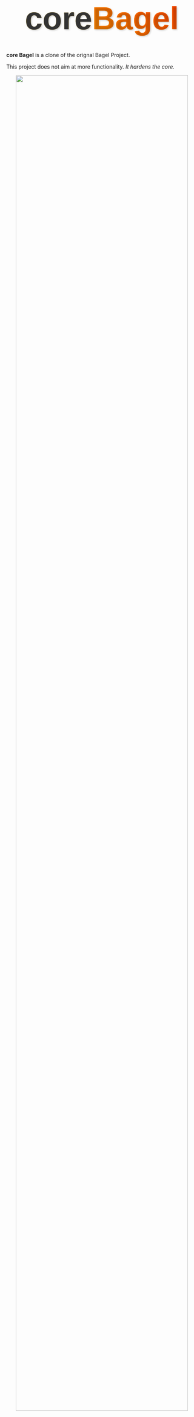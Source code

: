 # <div style="font-family:'Arial Black', sans-serif;font-size: 3em;font-weight: bold;background: linear-gradient(45deg, #FFD700, #FF8C00);-webkit-background-clip: text;background-clip: text;color: transparent;text-align: center;padding: 20px;text-shadow: 2px 2px 4px rgba(0,0,0,0.2);border-radius: 10px;"><span style="color: #333;">core</span><span style="background: linear-gradient(45deg, #FF8C00, #FF4500);-webkit-background-clip: text;background-clip: text;color: transparent;">Bagel</span></div>

**core Bagel** is a clone of the orignal Bagel Project.

This project does not aim at more functionality. *It hardens the core.*

<p align="center"><img src="assets/teaser.webp" width="95%"></p>


**core hardened features:**
- Cross-OS optimized
  - Works on Windows and Linux.
  - Easy unified install for all cards and OSes
- Performance optimization: 
  - Fully accelerated: all accelerators (triton, Flash-Attention) pre-built-in and fully enabled with custom optimized libraries.
  - Full support for all CUDA cards (yes, RTX 50 series Blackwell too)
  - Automatic VRAM optimization: Just start the app and it auto-configures the optimal settings based on your hardware.
    - Can run on 8GB VRAM (see Benchmark!). 
    - Configurable model-offload-placement: you can define where the disk offload-folder is placed.
  - Benchmarked for performance:
    - runs efficiently on 16GB VRAM already
- Flexibility:
  - Configurable Model placement: can  the models from anywhere you stored them.
  - Image export in png, jpg, webp
  - Fully offline: online links and loading of external web images removed from the app.



# Installation 

 
The installation in general consists of:

- Pre-Requisites: Check that your system can actually run the model
- Project Installation. It consists of 
    - cloning the repository
    - creating and activating a virtual environment
    - installing the requirements
    - getting the models (optionally re-using existing models)
    - starting the app.


## TLDR Installation

you need:
- python 3.12
- git
- CUDA drivers
- maybe CUDA toolkit


**Windows**
```
git clone https://github.com/loscrossos/core_bagel
cd core_bagel

py -3.12 -m venv .env_win
.env_win\Scripts\activate

pip install -r requirements.txt
```

**Linux**
```
git clone https://github.com/loscrossos/core_bagel
cd core_bagel

python3.12 -m venv .env_lin
. ./.env_lin/bin/activate

pip install -r requirements.txt
```

**All OSes**
You can use one of these steps (detailed steps below):
- **Option 1**: manualManual triggered Model Donwload: enter the `models` dir and use the `maclin_get_models.sh` or `win_get_models.bat`
- **Option 2**: reuse your models without changing their paths: run  `python appbagel.py --checkmodels` after install to generate `configmodels.txt` and edit the paths within the file. run the command again to verify it worked.

**Run the app**


Whenever you want to start the apps open a console in the repository directory, activate your virtual environment:

```
Windows:
.env_win\Scripts\activate
Linux:
. ./.env_lin/bin/activate
```


start the app with:

`python appbagel.py`


Stop the app pressing `ctrl + c` on the console



## Step-by-Step video guide

you can watch step-by-step guides for your OS. This is the same information as the next chapter.


OS	    | Step-by-step install tutorial
---	    | ---
Windows	| https://youtu.be/iEJ4O35JQCI
Linux  	| https://youtu.be/8CNTq1xLCko



## Step-by-Step install guide

### Pre-Requisites

In general you should have your PC setup for AI development when trying out AI models, LLMs and the likes. If you have some experience in this area, you likely already fulfill most if not all of these items. 


### Hardware requirements



**Installation requirements**

This seem the minimum hardware requirements:


Hardware    | **Mac** | **Win/Lin**
---         | ---     | ---
CPU         | n.a.    | 4Cores at least. CPU Will be used in full for final image processing. Still its not the main requirement. Any modern CPU should do 
VRAM        | n.a.    | Succesfully tested with 8GB VRAM (but its a pain). Tested comfortably with 16GB. The model needs 60GB VRAM to run at full speed.
RAM         | n.a.    | Uses some 2GB RAM (peak) during generation
Disk Space  | n.a.    | 27.5GB for the models






### Software requirements

**Requirements**

You should have the following setup to run this project:

- Python 3.12
- latest GPU drivers
- latest cuda-toolkit 12.8+ (for nvidia 50 series support)

I am not using Conda but the original Free Open Source Python. This guide assumes you use that.

**Automated Software development setup**

If:
- your pc is not setup for AI yet (python, latest CUDA installed and setup, code editors, sublibraries like ffmpeg, espeak)
- you want a fully free and open source, no strings attached, automated, beginner friendly but efficient way to setup a software development environment for AI and Python

you can use my other project: CrossOS_Setup, which setups your Mac, Windows or Linux PC automatically to be fully setup for AI Software Development. It includes a system checker to assess how well installed your current setup is, before you install anything:

https://github.com/loscrossos/crossos_setup

Thats what i use for all my development across all my systems. All my projects run out of the box if you PC is setup with it.
If you are already setup and happy thats ok. Its not a requirement. :)

### Project Installation

If you setup your development environment using my `Crossos_Setup` project, you can do this from a normal non-admin account (which you should actually be doing anyway for your own security).

Hint: "CrossOS" means the commands are valid on MacWinLin

 ---

Lets install core_bagel in 5 Lines on all OSes, shall we? Just open a terminal and enter the commands.



1. Clone the repo (CrossOS): 
```
git clone https://github.com/loscrossos/core_bagel
cd core_bagel
```

2. Create and activate a python virtual environment  

task       |  Windows                   | Linux
---        |  ---                       | ---
create venv|`py -3.12 -m venv .env_win`|`python3.12 -m venv .env_lin`
activate it|`.env_win\Scripts\activate`|`. ./.env_lin/bin/activate`

At this point you should see at the left of your prompt the name of your environment (e.g. `(.env_win)`)


3. Install the libraries (CrossOS):
```
pip install -r requirements.txt
```

Thats it.

---

Now we need the models...

### Model Installation

The needed models are about 27.6GB in total. You can get them in 2 ways:
- **use the model downloader**: Manual triggered Model Donwload: enter the `models` dir and use the `maclin_get_models.sh` or `win_get_models.bat`.
- **Re-use existing models**: re use models that you already downloaded


to see the status of the model recognition start any app with the parameter `--checkmodels`

e.g. `python appbagel.py --checkmodels`

The app will report the models it sees and quit without downloading or loading anything.



**Re-use existing models**


You can re-use your existing models by configuring the path in the configuration file `modelconfig.txt`.
This file is created when you first start any app. Just call e.g. `python appsbagel.py --checkmodels` to create it.
Now open it with any text editor and put in the path of the directory that points to your models. 
You can use absolute or relative paths. If you have a multiboot-Setup (e.g. dualboot Windows/Linux) you should use relative paths with forward slashes e.g. `../mydir/example`




**Checking that the models are correctly configured**

You can easily check that the app sees the models by starting any of the demos with the parameter `--checkmodels` and checking the last line ofthe output.
Even if some paths are missing thats ok as long as the last line says its ok.

e.g. `python appbagel.py --checkmodels`

```
[!FOUND!]: /Users/Shared/github/core_projectexample/models/somemodel/
[!FOUND!]: /Users/Shared/github/core_projectexample/models/someothermodel/
[!FOUND!]: /Users/Shared/github/core_projectexample/models/modeltoo/
----------------------------
FINAL RESULT: It seems all model directories were found. Nothing will be downloaded!
```


### Update

If you ever need to update the app
- because you know that the repository changed
- a bug got fixed

**update repository**

you can safely do so by starting a terminal in the repository directory and typing:
```
git pull
```
if you didnt change any original files this will safely update your app. Its ok to change configuration files (e.g. `configmodels.txt`) that were generated after cloning.

**update virtual environment**


If the requirements file changed you can safely update by deleting the old directory (`.env_mac/.env_win/env_lin`).

and recreating it using the steps above:
- create env
- activate env
- pip install

Normally you dont need this. you would read it explicitely. So like in 99% of cases you will not be doing this. 





# Usage 

You can use app as you always have. Just start the app and be creative!

## Starting the Apps


The app has the following name:

- `appbagel.py`

To start just open a terminal, change to the repository directory, enable the virtual environment and start the app. The `--inbrowser` option will automatically open a browser with the UI.

task         |  Windows                   | Linux
---          |  ---                       | ---
activate venv| `.env_win\Scripts\activate`|`. ./.env_lin/bin/activate`


for example (CrossOS)
```
python appbagel.py
```

A browser should pop up with the UI


To stop the app press `ctrl-c` on the console (CrossOS)






# Benchmark


### Setup

Benchmarks were run on:


I benchmarked my installation on:

&nbsp;  | MacOS     |Windows/Linux
---     | ---       | ---
CPU     | M1        |12Core
RAM     |16GB       |64GB       
GPU     |integrated | RTX 3060ti 8GB /RTX 5060ti 
VRAM    | unified   |8/16/24GB      
Storage | SSD       |NVME


### Results

Results mesures in s/it (seconds per iteration): less is better.

Lib   |MacOS  |Windows| Linux| VRAM Usage | RAM | CPU | swap
 ---  | ---   | ---   | ---  | ---        | --- | --- | ---
8GB   | x:xx  | 75sit | OOM  |  7.3GB     | 44GB| 100%| 20GB
16GB  | x:xx  | 4sit  | 7sit |  12GB      | 1GB | 20% | 2 GB


On 16GB VRAM it ran fine at 4sit. at 50 iterations per generation this means some 5 minutes per generation. The VRAM was 16GB but it only used only 12GB. So i think if you have a 12GB card you could be fine. However the memory optimization gets a threshhold at 12GB *free* VRAM.. so if you have less *free* VRAM you will fall into potato mode even if you have a 12GB card.


On 8GB VRAM it aborted on Linux with an Out of Memory (OOM) error. On Windows it went through but ran at 75sit, which means 1 hour per generation. At the same time it seems the accelerator decided to offload everything to RAM and disk and RAM usage went up to 44GB. Disk swap went to 20GB. So that 8GB card might need an update for this kind of models.

I am not sure why on the same hardware Linux OOMed. I suspect flash attention to need more tweaking on Linux. I compiled it myseld and might be looking into it maybe.


### Take away:


**If you have 16GB or more:**

You should be fine!

**If you have 12GB or more:**
Didnt test but i think you could be fine!


**if you have 8GB**:

It runs on windows.. more like crawls but yea... takes a long while.
I am not sure yet why it OOMs on Linux. it maybe the way i compiled flash-attention. I will be publishing a guide to compile and optimize Flash-attention so if you are on linux with 8GB stay tuned.

I will not be testing further but if you find a way let me know.


# Known Issues

Documentation of Issues i encountered and know of: None yet

 
### How to improve performance

based on my tests.

- if you have a 16GB card you should be ok.

- I didnt test 12GB cards but this could help:
  - 64GB of RAM will help if you have 
  - you can set the offload folder to your fastest drive.








## **Troubleshooting**

- If you face CUDA-related issues, ensure your GPU drivers are up to date.
- For missing models, double-check that all models are placed in the correct directories.


- if you have problems getting the softwar to run and you open an issue it is mandatory to include the output of 
```
python appbagel.py --sysreport
```




# Credits

**Original project page**

https://github.com/ByteDance-Seed/Bagel


**Original Authors**
> [Chaorui Deng](https://scholar.google.com/citations?hl=en&user=k0TWfBoAAAAJ), [Deyao Zhu](https://tsutikgiau.github.io/), [Kunchang Li](https://andy1621.github.io/), [Chenhui Gou](https://www.linkedin.com/in/chenhui-gou-9201081a1/?originalSubdomain=au), [Feng Li](https://fengli-ust.github.io/), [Zeyu Wang](https://zw615.github.io/), Shu Zhong, [Weihao Yu](https://whyu.me/), [Xiaonan Nie](https://codecaution.github.io/), [Ziang Song](https://www.linkedin.com/in/ziang-song-43b0ab8a/), Guang Shi :email: , [Haoqi Fan ](https://haoqifan.github.io/)

contact: shiguang.sg@bytedance.com



## License
core BAGEL is licensed under the Apache 2.0 licence, just as the original project


